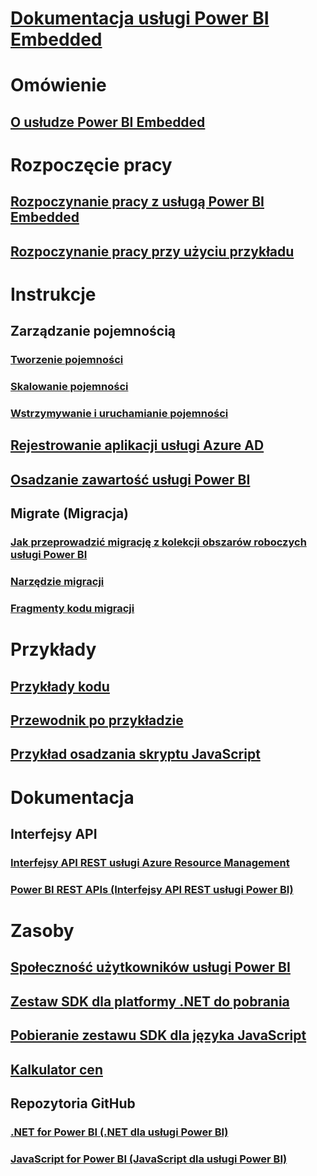 # [Dokumentacja usługi Power BI Embedded](index.md)

# Omówienie
## [O usłudze Power BI Embedded](what-is-power-bi-embedded.md)

# Rozpoczęcie pracy
## [Rozpoczynanie pracy z usługą Power BI Embedded](get-started.md)
## [Rozpoczynanie pracy przy użyciu przykładu](https://powerbi.microsoft.com/documentation/powerbi-developer-embed-sample-app-owns-data/)

# Instrukcje
## Zarządzanie pojemnością
### [Tworzenie pojemności](create-capacity.md)
### [Skalowanie pojemności](scale-capacity.md)
### [Wstrzymywanie i uruchamianie pojemności](pause-start.md)
## [Rejestrowanie aplikacji usługi Azure AD](https://powerbi.microsoft.com/documentation/powerbi-developer-register-app/)
## [Osadzanie zawartość usługi Power BI](https://powerbi.microsoft.com/documentation/powerbi-developer-embedding-content/)

## Migrate (Migracja)
### [Jak przeprowadzić migrację z kolekcji obszarów roboczych usługi Power BI](migrate-from-power-bi-workspace-collections.md)
### [Narzędzie migracji](migrate-tool.md)
### [Fragmenty kodu migracji](migrate-code-snippets.md)

# Przykłady
## [Przykłady kodu](https://github.com/Microsoft/PowerBI-Developer-Samples)
## [Przewodnik po przykładzie](https://powerbi.microsoft.com/documentation/powerbi-developer-embed-sample-app-owns-data/)
## [Przykład osadzania skryptu JavaScript](https://microsoft.github.io/PowerBI-JavaScript/demo/)

# Dokumentacja
## Interfejsy API
### [Interfejsy API REST usługi Azure Resource Management](https://docs.microsoft.com/rest/api/power-bi-embedded/)
### [Power BI REST APIs (Interfejsy API REST usługi Power BI)](https://msdn.microsoft.com/en-us/library/mt147898.aspx)

# Zasoby
## [Społeczność użytkowników usługi Power BI](http://community.powerbi.com/t5/Developer/bd-p/Developer)
## [Zestaw SDK dla platformy .NET do pobrania](https://www.nuget.org/packages/Microsoft.PowerBI.Api/)
## [Pobieranie zestawu SDK dla języka JavaScript](https://www.nuget.org/packages/Microsoft.PowerBI.JavaScript/)
## [Kalkulator cen](https://azure.microsoft.com/pricing/calculator/)
## Repozytoria GitHub
### [.NET for Power BI (.NET dla usługi Power BI)](https://github.com/Microsoft/PowerBI-CSharp)
### [JavaScript for Power BI (JavaScript dla usługi Power BI)](https://github.com/Microsoft/PowerBI-JavaScript)


